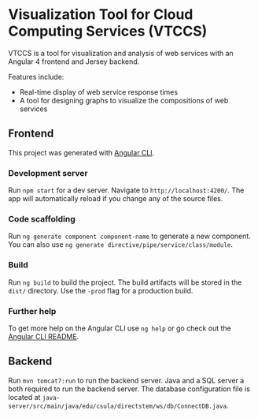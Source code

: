 # Visualization Tool for Cloud Computing Services (VTCCS)

VTCCS is a tool for visualization and analysis of web services with an Angular
4 frontend and Jersey backend.

Features include:

* Real-time display of web service response times
* A tool for designing graphs to visualize the compositions of web services

## Frontend

This project was generated with [Angular CLI](https://github.com/angular/angular-cli).

### Development server

Run `npm start` for a dev server. Navigate to `http://localhost:4200/`. The app will automatically reload if you change any of the source files.

### Code scaffolding

Run `ng generate component component-name` to generate a new component. You can also use `ng generate directive/pipe/service/class/module`.

### Build

Run `ng build` to build the project. The build artifacts will be stored in the `dist/` directory. Use the `-prod` flag for a production build.

### Further help

To get more help on the Angular CLI use `ng help` or go check out the [Angular CLI README](https://github.com/angular/angular-cli/blob/master/README.md).

## Backend

Run `mvn tomcat7:run` to run the backend server. Java and a SQL server a both required to run the backend server. The database configuration file is located at
`java-server/src/main/java/edu/csula/directstem/ws/db/ConnectDB.java`.
